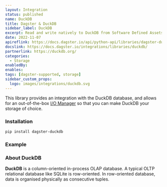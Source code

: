 ```yaml
---
layout: Integration
status: published
name: DuckDB
title: Dagster & DuckDB
sidebar_label: DuckDB
excerpt: Read and write natively to DuckDB from Software Defined Assets.
date: 2022-11-07
apireflink: https://docs.dagster.io/api/python-api/libraries/dagster-duckdb
docslink: https://docs.dagster.io/integrations/libraries/duckdb/
partnerlink: https://duckdb.org/
categories:
  - Storage
enabledBy:
enables:
tags: [dagster-supported, storage]
sidebar_custom_props: 
  logo: images/integrations/duckdb.svg
---
```


This library provides an integration with the DuckDB database, and allows for an out-of-the-box [I/O Manager](/guides/build/io-managers/) so that you can make DuckDB your storage of choice.

### Installation

```bash
pip install dagster-duckdb
```

### Example

<CodeExample path="docs_snippets/docs_snippets/integrations/duckdb.py" language="python" />

### About DuckDB

**DuckDB** is a column-oriented in-process OLAP database. A typical OLTP relational database like SQLite is row-oriented. In row-oriented database, data is organised physically as consecutive tuples.
